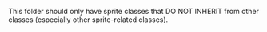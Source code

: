 This folder should only have sprite classes that DO NOT INHERIT from other classes (especially other sprite-related classes).